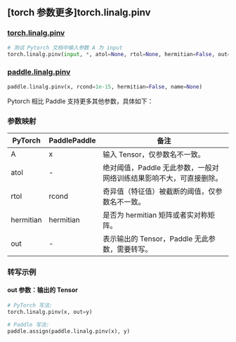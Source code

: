 ## [torch 参数更多]torch.linalg.pinv

### [torch.linalg.pinv](https://pytorch.org/docs/stable/generated/torch.linalg.pinv.html#torch.linalg.pinv)

```python
# 测试 Pytorch 文档中输入参数 A 为 input
torch.linalg.pinv(input, *, atol=None, rtol=None, hermitian=False, out=None)
```

### [paddle.linalg.pinv](https://www.paddlepaddle.org.cn/documentation/docs/zh/develop/api/paddle/linalg/pinv_cn.html)

```python
paddle.linalg.pinv(x, rcond=1e-15, hermitian=False, name=None)
```

Pytorch 相比 Paddle 支持更多其他参数，具体如下：

### 参数映射

| PyTorch   | PaddlePaddle | 备注                                               |
| --------- | ------------ | -------------------------------------------------- |
| A         | x            | 输入 Tensor，仅参数名不一致。                      |
| atol      | -            | 绝对阈值，Paddle 无此参数，一般对网络训练结果影响不大，可直接删除。        |
| rtol      | rcond        | 奇异值（特征值）被截断的阈值，仅参数名不一致。     |
| hermitian | hermitian    | 是否为 hermitian 矩阵或者实对称矩阵。              |
| out       | -            | 表示输出的 Tensor，Paddle 无此参数，需要转写。 |

### 转写示例

#### out 参数：输出的 Tensor

```python
# PyTorch 写法:
torch.linalg.pinv(x, out=y)

# Paddle 写法:
paddle.assign(paddle.linalg.pinv(x), y)
```
